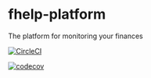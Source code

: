 # fhelp-platform
The platform for monitoring your finances

[![CircleCI](https://circleci.com/gh/buharov-alexander/fhelp-platform/tree/v0.1.svg?style=shield)](https://circleci.com/gh/buharov-alexander/fhelp-platform/tree/v0.1)

[![codecov](https://codecov.io/gh/buharov-alexander/fhelp-platform/branch/v0.1/graph/badge.svg?token=6DZ4HNBPE8)](https://codecov.io/gh/buharov-alexander/fhelp-platform)
